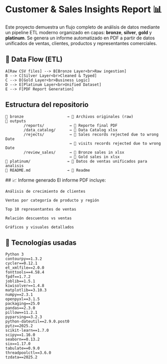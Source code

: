 # Customer & Sales Insights Report 📊

Este proyecto demuestra un flujo completo de análisis de datos mediante un pipeline ETL moderno organizado en capas: **bronze**, **silver**, **gold** y **platinum**. Se genera un informe automatizado en PDF a partir de datos unificados de ventas, clientes, productos y representantes comerciales.

## 🔁 Data Flow (ETL)

    A[Raw CSV files] --> B[Bronze Layer<br>Raw ingestion]
    B --> C[Silver Layer<br>Cleaned & Typed]
    C --> D[Gold Layer<br>Business Logic]
    D --> E[Platinum Layer<br>Unified Dataset]
    E --> F[PDF Report Generation]

## Estructura del repositorio
    📁 bronze                   → 📄 Archivos originales (raw)
    📁 outputs
            /reports/           → 📄 Reporte final PDF
            /data_catalog/      → 📄 Data Catalog xlsx
            /rejects/           → 📄 Sales records rejected due to wrong Date
                                → 📄 visits records rejected due to wrong Date
            /review_sales/      → 📄 Bronze sales in xlsx
                                → 📄 Gold sales in xlsx
    📁 platinum/                → 📄 Datos de ventas unificados para analisis
    📄 README.md                → 📄 Readme

## 📈 Informe generado
El informe PDF incluye:

    Análisis de crecimiento de clientes

    Ventas por categoría de producto y región

    Top 10 representantes de ventas

    Relación descuentos vs ventas

    Gráficos y visuales detallados

## 📌 Tecnologías usadas
    Python 3
    contourpy==1.3.2
    cycler==0.12.1
    et_xmlfile==2.0.0
    fonttools==4.58.4
    fpdf==1.7.2
    joblib==1.5.1
    kiwisolver==1.4.8
    matplotlib==3.10.3
    numpy==2.3.1
    openpyxl==3.1.5
    packaging==25.0
    pandas==2.3.0
    pillow==11.2.1
    pyparsing==3.2.3
    python-dateutil==2.9.0.post0
    pytz==2025.2
    scikit-learn==1.7.0
    scipy==1.16.0
    seaborn==0.13.2
    six==1.17.0
    tabulate==0.9.0
    threadpoolctl==3.6.0
    tzdata==2025.2

